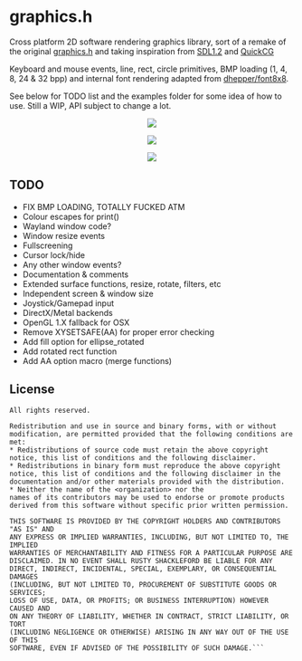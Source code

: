 # graphics.h

Cross platform 2D software rendering graphics library, sort of a remake of the original [graphics.h](https://web.stanford.edu/class/archive/cs/cs106b/cs106b.1126/materials/cppdoc/graphics.html) and taking inspiration from [SDL1.2](https://www.libsdl.org/) and [QuickCG](http://lodev.org/cgtutor/)

Keyboard and mouse events, line, rect, circle primitives, BMP loading (1, 4, 8, 24 & 32 bpp) and internal font rendering adapted from [dhepper/font8x8](https://github.com/dhepper/font8x8).

See below for TODO list and the examples folder for some idea of how to use. Still a WIP, API subject to change a lot.

<p align="center">
  <img src="https://raw.githubusercontent.com/takeiteasy/graphics.h/master/screenshot_osx.png">
</p>

<p align="center">
  <img src="https://raw.githubusercontent.com/takeiteasy/graphics.h/master/screenshot_win.png">
</p>

<p align="center">
  <img src="https://raw.githubusercontent.com/takeiteasy/graphics.h/master/screenshot_nix.png">
</p>

## TODO

- FIX BMP LOADING, TOTALLY FUCKED ATM
- Colour escapes for print()
- Wayland window code?
- Window resize events
- Fullscreening
- Cursor lock/hide
- Any other window events?
- Documentation & comments
- Extended surface functions, resize, rotate, filters, etc
- Independent screen & window size
- Joystick/Gamepad input
- DirectX/Metal backends
- OpenGL 1.X fallback for OSX
- Remove XYSETSAFE(AA) for proper error checking
- Add fill option for ellipse_rotated
- Add rotated rect function
- Add AA option macro (merge functions)

## License

```Copyright (c) 2013, George Watson
All rights reserved.

Redistribution and use in source and binary forms, with or without
modification, are permitted provided that the following conditions are met:
* Redistributions of source code must retain the above copyright
notice, this list of conditions and the following disclaimer.
* Redistributions in binary form must reproduce the above copyright
notice, this list of conditions and the following disclaimer in the
documentation and/or other materials provided with the distribution.
* Neither the name of the <organization> nor the
names of its contributors may be used to endorse or promote products
derived from this software without specific prior written permission.

THIS SOFTWARE IS PROVIDED BY THE COPYRIGHT HOLDERS AND CONTRIBUTORS "AS IS" AND
ANY EXPRESS OR IMPLIED WARRANTIES, INCLUDING, BUT NOT LIMITED TO, THE IMPLIED
WARRANTIES OF MERCHANTABILITY AND FITNESS FOR A PARTICULAR PURPOSE ARE
DISCLAIMED. IN NO EVENT SHALL RUSTY SHACKLEFORD BE LIABLE FOR ANY
DIRECT, INDIRECT, INCIDENTAL, SPECIAL, EXEMPLARY, OR CONSEQUENTIAL DAMAGES
(INCLUDING, BUT NOT LIMITED TO, PROCUREMENT OF SUBSTITUTE GOODS OR SERVICES;
LOSS OF USE, DATA, OR PROFITS; OR BUSINESS INTERRUPTION) HOWEVER CAUSED AND
ON ANY THEORY OF LIABILITY, WHETHER IN CONTRACT, STRICT LIABILITY, OR TORT
(INCLUDING NEGLIGENCE OR OTHERWISE) ARISING IN ANY WAY OUT OF THE USE OF THIS
SOFTWARE, EVEN IF ADVISED OF THE POSSIBILITY OF SUCH DAMAGE.```
